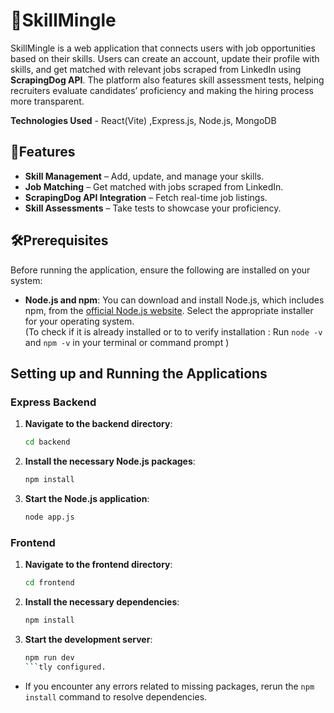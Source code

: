 # 🧩SkillMingle

SkillMingle is a web application that connects users with job opportunities based on their skills. Users can create an account, update their profile with skills, and get matched with relevant jobs scraped from LinkedIn using **ScrapingDog API**. The platform also features skill assessment tests, helping recruiters evaluate candidates’ proficiency and making the hiring process more transparent.

**Technologies Used** - React(Vite) ,Express.js, Node.js, MongoDB

## 🚀Features
- **Skill Management** – Add, update, and manage your skills.
- **Job Matching** – Get matched with jobs scraped from LinkedIn.
- **ScrapingDog API Integration** – Fetch real-time job listings.
- **Skill Assessments** – Take tests to showcase your proficiency.

## 🛠️Prerequisites

Before running the application, ensure the following are installed on your system:

- **Node.js and npm**: You can download and install Node.js, which includes npm, from the [official Node.js website](https://nodejs.org/). Select the appropriate installer for your operating system.  
  (To check if it is already installed or to to verify installation : Run `node -v` and `npm -v` in your terminal or command prompt )
  

## Setting up and Running the Applications

### Express Backend

1. **Navigate to the backend directory**:
    ```bash
    cd backend
    ```

2. **Install the necessary Node.js packages**:
    ```bash
    npm install
    ```

3. **Start the Node.js application**:
    ```bash
    node app.js
    ```

### Frontend

1. **Navigate to the frontend directory**:
    ```bash
    cd frontend
    ```

2. **Install the necessary dependencies**:
    ```bash
    npm install
    ```

3. **Start the development server**:
    ```bash
    npm run dev
    ```tly configured.
- If you encounter any errors related to missing packages, rerun the `npm install` command to resolve dependencies.
